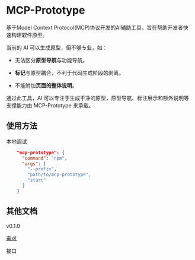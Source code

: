 # MCP-Prototype

基于Model Context Protocol(MCP)协议开发的AI辅助工具，旨在帮助开发者快速构建软件原型。

当前的 AI 可以生成原型，但不够专业，如：

- 无法区分**原型导航**与功能导航。

- **标记**与原型耦合，不利于代码生成阶段的剥离。

- 不能附加**页面的整体说明**。

通过此工具，AI 可以专注于生成干净的原型，原型导航、标注展示和额外说明等支撑能力由 MCP-Prototype 来承载。

## 使用方法

本地调试

```json
    "mcp-prototype": {
      "command": "npm",
      "args": [
        "--prefix",
        "path/to/mcp-prototype",
        "start"
      ]
    }
```

## 其他文档

v0.1.0

[需求](doc/iterate/v0.1.0/index.md)

接口
